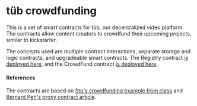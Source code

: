 # tüb crowdfunding

This is a set of smart contracts for tüb, our decentralized video platform. The contracts allow content creators to crowdfund their upcoming projects, similar to kickstarter.

The concepts used are multiple contract interactions, separate storage and logic contracts, and upgradeable smart contracts. The Registry contract [is deployed here](https://kovan.etherscan.io/address/0xde342587b6eec0ab5ecf85bc4fd2792c614509ee), and the CrowdFund contract [is deployed here](https://kovan.etherscan.io/address/0xc746b51ef3e6e929ae6c67e843c555f45da7d051).

#### References
The contracts are based on [Stu's crowdfunding example from class](https://gist.github.com/stupeters187/7418acc1e1bf4edd5f423c0d8d86e8c2) and [Bernard Peh's proxy contract article](https://medium.com/@blockchain101/the-basics-of-upgradable-proxy-contracts-in-ethereum-479b5d3363d6).
